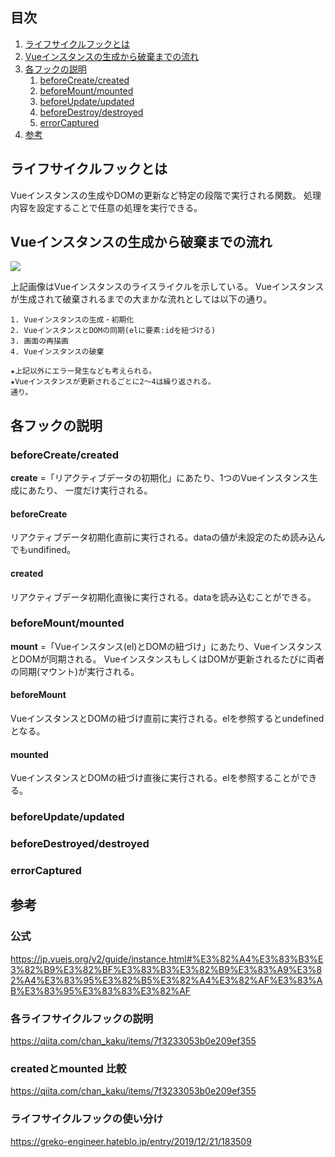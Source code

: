 ## 目次
1. [ライフサイクルフックとは](#ライフサイクルフックとは)  
2. [Vueインスタンスの生成から破棄までの流れ](#Vueインスタンスの生成から破棄までの流れ)
3. [各フックの説明](#各フックの説明)
    1. [beforeCreate/created](#beforeCreatecreated)
    2. [beforeMount/mounted](#beforeMountmounted)
    3. [beforeUpdate/updated](#beforeUpdateupdate)
    4. [beforeDestroy/destroyed](#beforeDestroydestroyed)
    5. [errorCaptured](#errorCaptured)
4. [参考](#参考)

## ライフサイクルフックとは
Vueインスタンスの生成やDOMの更新など特定の段階で実行される関数。
処理内容を設定することで任意の処理を実行できる。  

## Vueインスタンスの生成から破棄までの流れ
![](https://jp.vuejs.org/images/lifecycle.png)  
  
上記画像はVueインスタンスのライスライクルを示している。
Vueインスタンスが生成されて破棄されるまでの大まかな流れとしては以下の通り。  

```
1. Vueインスタンスの生成・初期化
2. VueインスタンスとDOMの同期(elに要素:idを紐づける)
3. 画面の再描画
4. Vueインスタンスの破棄  

★上記以外にエラー発生なども考えられる。  
★Vueインスタンスが更新されるごとに2〜4は繰り返される。  
通り。
```

## 各フックの説明
### beforeCreate/created
**create** =「リアクティブデータの初期化」にあたり、1つのVueインスタンス生成にあたり、
一度だけ実行される。

#### beforeCreate
リアクティブデータ初期化直前に実行される。dataの値が未設定のため読み込んでもundifined。

#### created
リアクティブデータ初期化直後に実行される。dataを読み込むことができる。

### beforeMount/mounted
**mount** =「Vueインスタンス(el)とDOMの紐づけ」にあたり、VueインスタンスとDOMが同期される。
VueインスタンスもしくはDOMが更新されるたびに両者の同期(マウント)が実行される。

#### beforeMount
VueインスタンスとDOMの紐づけ直前に実行される。elを参照するとundefinedとなる。

#### mounted
VueインスタンスとDOMの紐づけ直後に実行される。elを参照することができる。

### beforeUpdate/updated


### beforeDestroyed/destroyed

### errorCaptured

## 参考
### 公式
https://jp.vuejs.org/v2/guide/instance.html#%E3%82%A4%E3%83%B3%E3%82%B9%E3%82%BF%E3%83%B3%E3%82%B9%E3%83%A9%E3%82%A4%E3%83%95%E3%82%B5%E3%82%A4%E3%82%AF%E3%83%AB%E3%83%95%E3%83%83%E3%82%AF

### 各ライフサイクルフックの説明
https://qiita.com/chan_kaku/items/7f3233053b0e209ef355

### createdとmounted 比較
https://qiita.com/chan_kaku/items/7f3233053b0e209ef355

### ライフサイクルフックの使い分け
https://greko-engineer.hateblo.jp/entry/2019/12/21/183509
